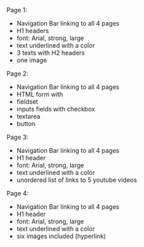 Page 1:
- Navigation Bar linking to all 4 pages
- H1 headers
 - font: Arial, strong, large
 - text underlined with a color
 - 3 texts with H2 headers
- one image

Page 2:
- Navigation Bar linking to all 4 pages
- HTML form with
 - fieldset
 - inputs fields with checkbox
 - textarea
 - button

Page 3:
- Navigation Bar linking to all 4 pages
- H1 header
 - font: Arial, strong, large
 - text underlined with a color
- unordered list of links to 5 youtube videos

Page 4:
- Navigation Bar linking to all 4 pages
- H1 header
 - font: Arial, strong, large
 - text underlined with a color
- six images included (hyperlink)
